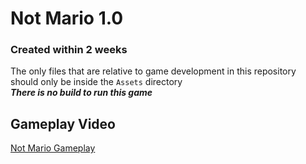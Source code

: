 # Not Mario 1.0
### Created within 2 weeks
The only files that are relative to game development in this repository should only be inside the `Assets` directory<br>
***There is no build to run this game***

## Gameplay Video
[Not Mario Gameplay](https://youtu.be/xkioZvoHEEA)
